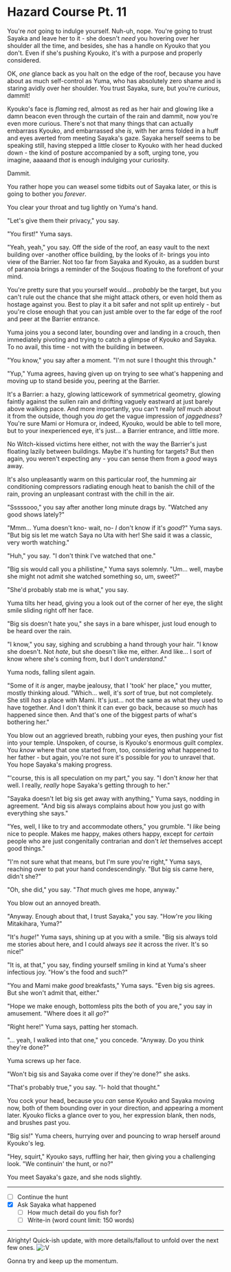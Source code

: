 # Hazard Course Pt. 11

You're *not* going to indulge yourself. Nuh-uh, nope. You're going to trust Sayaka and leave her to it - she doesn't *need* you hovering over her shoulder all the time, and besides, she has a handle on Kyouko that you don't. Even if she's pushing Kyouko, it's with a purpose and properly considered.

OK, *one* glance back as you halt on the edge of the roof, because you have about as much self-control as Yuma, who has absolutely zero shame and is staring avidly over her shoulder. You trust Sayaka, sure, but you're *curious*, dammit!

Kyouko's face is *flaming* red, almost as red as her hair and glowing like a damn beacon even through the curtain of the rain and dammit, now you're even more curious. There's not that many things that can actually embarrass Kyouko, and embarrassed she *is*, with her arms folded in a huff and eyes averted from meeting Sayaka's gaze. Sayaka herself seems to be speaking still, having stepped a little closer to Kyouko with her head ducked down - the kind of posture accompanied by a soft, urging tone, you imagine, aaaaand *that* is enough indulging your curiosity.

Dammit.

You rather hope you can weasel some tidbits out of Sayaka later, or this is going to bother you *forever*.

You clear your throat and tug lightly on Yuma's hand.

"Let's give them their privacy," you say.

"You first!" Yuma says.

"Yeah, yeah," you say. Off the side of the roof, an easy vault to the next building over -another office building, by the looks of it- brings you into view of the Barrier. Not too far from Sayaka and Kyouko, as a sudden burst of paranoia brings a reminder of the Soujous floating to the forefront of your mind.

You're pretty sure that you yourself would... *probably* be the target, but you can't rule out the chance that she might attack others, or even hold them as hostage against you. Best to play it a bit safer and not split up entirely - but you're close enough that you can just amble over to the far edge of the roof and peer at the Barrier entrance.

Yuma joins you a second later, bounding over and landing in a crouch, then immediately pivoting and trying to catch a glimpse of Kyouko and Sayaka. To no avail, this time - not with the building in between.

"You know," you say after a moment. "I'm not sure I thought this through."

"Yup," Yuma agrees, having given up on trying to see what's happening and moving up to stand beside you, peering at the Barrier.

It's a Barrier: a hazy, glowing latticework of symmetrical geometry, glowing faintly against the sullen rain and drifting vaguely eastward at just barely above walking pace. And more importantly, you can't really *tell* much about it from the outside, though you *do* get the vague impression of *jaggedness*? You're sure Mami or Homura or, indeed, Kyouko, would be able to tell more, but to your inexperienced eye, it's just... a Barrier entrance, and little more.

No Witch-kissed victims here either, not with the way the Barrier's just floating lazily between buildings. Maybe it's hunting for targets? But then again, you weren't expecting any - you can sense them from a *good* ways away.

It's also unpleasantly warm on this particular roof, the humming air conditioning compressors radiating enough heat to banish the chill of the rain, proving an unpleasant contrast with the chill in the air.

"Sssssooo," you say after another long minute drags by. "Watched any good shows lately?"

"Mmm... Yuma doesn't kno- wait, no- *I* don't know if it's *good*?" Yuma says. "But big sis let me watch Saya no Uta with her! She said it was a classic, very worth watching."

"Huh," you say. "I don't think I've watched that one."

"Big sis would call you a philistine," Yuma says solemnly. "Um... well, maybe she might not admit she watched something so, um, sweet?"

"She'd probably stab me is what," you say.

Yuma tilts her head, giving you a look out of the corner of her eye, the slight smile sliding right off her face.

"Big sis doesn't hate you," she says in a bare whisper, just loud enough to be heard over the rain.

"I know," you say, sighing and scrubbing a hand through your hair. "I know she doesn't. Not *hate*, but she doesn't like me, either. And like... I sort of know where she's coming from, but I don't *understand*."

Yuma nods, falling silent again.

"Some of it *is* anger, maybe jealousy, that I 'took' her place," you mutter, mostly thinking aloud. "Which... well, it's *sort* of true, but not completely. She still *has* a place with Mami. It's just... not the same as what they used to have together. And I don't think it can ever go back, because so *much* has happened since then. And that's one of the biggest parts of what's bothering her."

You blow out an aggrieved breath, rubbing your eyes, then pushing your fist into your temple. Unspoken, of course, is Kyouko's enormous guilt complex. You *know* where that one started from, too, considering what happened to her father - but again, you're not sure it's possible for *you* to unravel that. You hope Sayaka's making progress.

"'course, this is all speculation on my part," you say. "I don't *know* her that well. I really, *really* hope Sayaka's getting through to her."

"Sayaka doesn't let big sis get away with anything," Yuma says, nodding in agreement. "And big sis always complains about how you just go with everything she says."

"Yes, well, I like to try and accommodate others," you grumble. "I *like* being nice to people. Makes me happy, makes others happy, except for *certain* people who are just congenitally contrarian and don't *let* themselves accept good things."

"I'm not sure what that means, but I'm sure you're right," Yuma says, reaching over to pat your hand condescendingly. "But big sis came here, didn't she?"

"Oh, she did," you say. "*That* much gives me hope, anyway."

You blow out an annoyed breath.

"Anyway. Enough about that, I trust Sayaka," you say. "How're *you* liking Mitakihara, Yuma?"

"It's *huge*!" Yuma says, shining up at you with a smile. "Big sis always told me stories about here, and I could always *see* it across the river. It's so nice!"

"It is, at that," you say, finding yourself smiling in kind at Yuma's sheer infectious joy. "How's the food and such?"

"You and Mami make *good* breakfasts," Yuma says. "Even big sis agrees. But she won't admit that, either."

"Hope we make enough, bottomless pits the both of you are," you say in amusement. "Where does it all *go*?"

"Right here!" Yuma says, patting her stomach.

"... yeah, I walked into that one," you concede. "Anyway. Do you think they're done?"

Yuma screws up her face.

"Won't big sis and Sayaka come over if they're done?" she asks.

"That's probably true," you say. "I- hold that thought."

You cock your head, because you *can* sense Kyouko and Sayaka moving now, both of them bounding over in your direction, and appearing a moment later. Kyouko flicks a glance over to you, her expression blank, then nods, and brushes past you.

"Big sis!" Yuma cheers, hurrying over and pouncing to wrap herself around Kyouko's leg.

"Hey, squirt," Kyouko says, ruffling her hair, then giving you a challenging look. "We continuin' the hunt, or no?"

You meet Sayaka's gaze, and she nods slightly.

---

- [ ] Continue the hunt
- [x] Ask Sayaka what happened
  - [ ] How much detail do you fish for?
  - [ ] Write-in (word count limit: 150 words)

---

Alrighty! Quick-ish update, with more details/fallout to unfold over the next few ones. ![:V](/styles/sv_smiles/xenforo/emot-v.gif ":V    :V")

Gonna try and keep up the momentum.
